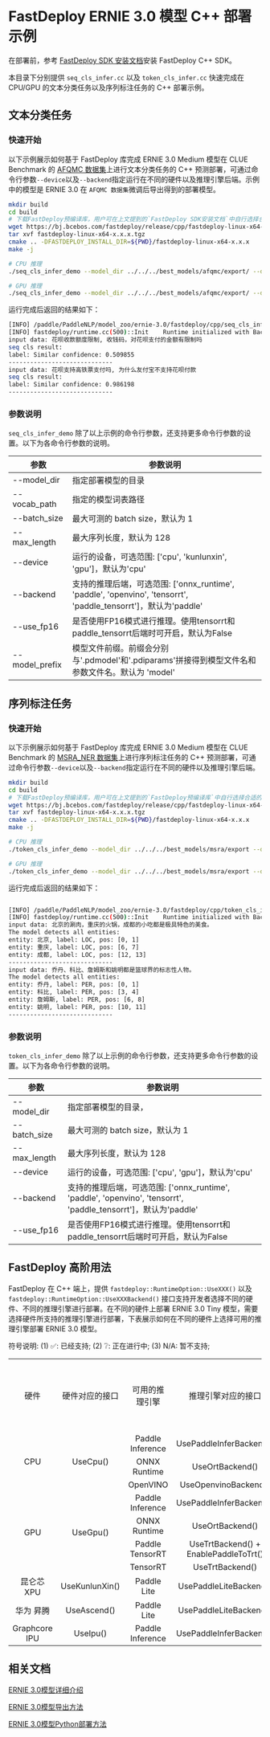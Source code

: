 # FastDeploy ERNIE 3.0 模型 C++ 部署示例

在部署前，参考 [FastDeploy SDK 安装文档](https://github.com/PaddlePaddle/FastDeploy/blob/develop/docs/cn/build_and_install/download_prebuilt_libraries.md)安装 FastDeploy C++ SDK。

本目录下分别提供 `seq_cls_infer.cc` 以及 `token_cls_infer.cc` 快速完成在 CPU/GPU 的文本分类任务以及序列标注任务的 C++ 部署示例。


## 文本分类任务

### 快速开始

以下示例展示如何基于 FastDeploy 库完成 ERNIE 3.0 Medium 模型在 CLUE Benchmark 的 [AFQMC 数据集](https://github.com/CLUEbenchmark/CLUE)上进行文本分类任务的 C++ 预测部署，可通过命令行参数`--device`以及`--backend`指定运行在不同的硬件以及推理引擎后端。示例中的模型是 ERNIE 3.0 在 `AFQMC 数据集`微调后导出得到的部署模型。

```bash
mkdir build
cd build
# 下载FastDeploy预编译库，用户可在上文提到的`FastDeploy SDK安装文档`中自行选择合适的版本使用
wget https://bj.bcebos.com/fastdeploy/release/cpp/fastdeploy-linux-x64-x.x.x.tgz
tar xvf fastdeploy-linux-x64-x.x.x.tgz
cmake .. -DFASTDEPLOY_INSTALL_DIR=${PWD}/fastdeploy-linux-x64-x.x.x
make -j

# CPU 推理
./seq_cls_infer_demo --model_dir ../../../best_models/afqmc/export/ --device cpu --backend paddle

# GPU 推理
./seq_cls_infer_demo --model_dir ../../../best_models/afqmc/export/ --device gpu --backend paddle

```

运行完成后返回的结果如下：
```bash
[INFO] /paddle/PaddleNLP/model_zoo/ernie-3.0/fastdeploy/cpp/seq_cls_infer.cc(103)::CreateRuntimeOption    model_path = ../../../best_models/afqmc/export/model.pdmodel, param_path = ../../../best_models/afqmc/export/model.pdiparams
[INFO] fastdeploy/runtime.cc(500)::Init    Runtime initialized with Backend::PDINFER in Device::CPU.
input data: 花呗收款额度限制, 收钱码，对花呗支付的金额有限制吗
seq cls result:
label: Similar confidence: 0.509855
-----------------------------
input data: 花呗支持高铁票支付吗, 为什么友付宝不支持花呗付款
seq cls result:
label: Similar confidence: 0.986198
-----------------------------
```

### 参数说明

`seq_cls_infer_demo` 除了以上示例的命令行参数，还支持更多命令行参数的设置。以下为各命令行参数的说明。

| 参数 |参数说明 |
|----------|--------------|
|--model_dir | 指定部署模型的目录 |
|--vocab_path| 指定的模型词表路径 |
|--batch_size |最大可测的 batch size，默认为 1|
|--max_length |最大序列长度，默认为 128|
|--device | 运行的设备，可选范围: ['cpu', 'kunlunxin', 'gpu']，默认为'cpu' |
|--backend | 支持的推理后端，可选范围: ['onnx_runtime', 'paddle', 'openvino', 'tensorrt', 'paddle_tensorrt']，默认为'paddle' |
|--use_fp16 | 是否使用FP16模式进行推理。使用tensorrt和paddle_tensorrt后端时可开启，默认为False |
|--model_prefix| 模型文件前缀。前缀会分别与'.pdmodel'和'.pdiparams'拼接得到模型文件名和参数文件名。默认为 'model'|

## 序列标注任务

### 快速开始

以下示例展示如何基于 FastDeploy 库完成 ERNIE 3.0 Medium 模型在 CLUE Benchmark 的 [MSRA_NER 数据集](https://github.com/lemonhu/NER-BERT-pytorch/tree/master/data/msra)上进行序列标注任务的 C++ 预测部署，可通过命令行参数`--device`以及`--backend`指定运行在不同的硬件以及推理引擎后端。

```bash
mkdir build
cd build
# 下载FastDeploy预编译库，用户可在上文提到的`FastDeploy预编译库`中自行选择合适的版本使用
wget https://bj.bcebos.com/fastdeploy/release/cpp/fastdeploy-linux-x64-x.x.x.tgz
tar xvf fastdeploy-linux-x64-x.x.x.tgz
cmake .. -DFASTDEPLOY_INSTALL_DIR=${PWD}/fastdeploy-linux-x64-x.x.x
make -j

# CPU 推理
./token_cls_infer_demo --model_dir ../../../best_models/msra/export --device cpu --backend paddle

# GPU 推理
./token_cls_infer_demo --model_dir ../../../best_models/msra/export --device gpu --backend paddle

```

运行完成后返回的结果如下：

```bash

[INFO] /paddle/PaddleNLP/model_zoo/ernie-3.0/fastdeploy/cpp/token_cls_infer.cc(103)::CreateRuntimeOption    model_path = ../../../best_models/msra/export/model.pdmodel, param_path = ../../../best_models/msra/export/model.pdiparams
[INFO] fastdeploy/runtime.cc(500)::Init    Runtime initialized with Backend::PDINFER in Device::CPU.
input data: 北京的涮肉，重庆的火锅，成都的小吃都是极具特色的美食。
The model detects all entities:
entity: 北京, label: LOC, pos: [0, 1]
entity: 重庆, label: LOC, pos: [6, 7]
entity: 成都, label: LOC, pos: [12, 13]
-----------------------------
input data: 乔丹、科比、詹姆斯和姚明都是篮球界的标志性人物。
The model detects all entities:
entity: 乔丹, label: PER, pos: [0, 1]
entity: 科比, label: PER, pos: [3, 4]
entity: 詹姆斯, label: PER, pos: [6, 8]
entity: 姚明, label: PER, pos: [10, 11]
-----------------------------

```

### 参数说明

`token_cls_infer_demo` 除了以上示例的命令行参数，还支持更多命令行参数的设置。以下为各命令行参数的说明。

| 参数 |参数说明 |
|----------|--------------|
|--model_dir | 指定部署模型的目录， |
|--batch_size |最大可测的 batch size，默认为 1|
|--max_length |最大序列长度，默认为 128|
|--device | 运行的设备，可选范围: ['cpu', 'gpu']，默认为'cpu' |
|--backend | 支持的推理后端，可选范围: ['onnx_runtime', 'paddle', 'openvino', 'tensorrt', 'paddle_tensorrt']，默认为'paddle' |
|--use_fp16 | 是否使用FP16模式进行推理。使用tensorrt和paddle_tensorrt后端时可开启，默认为False |

## FastDeploy 高阶用法

FastDeploy 在 C++ 端上，提供 `fastdeploy::RuntimeOption::UseXXX()` 以及 `fastdeploy::RuntimeOption::UseXXXBackend()` 接口支持开发者选择不同的硬件、不同的推理引擎进行部署。在不同的硬件上部署 ERNIE 3.0 Tiny 模型，需要选择硬件所支持的推理引擎进行部署，下表展示如何在不同的硬件上选择可用的推理引擎部署 ERNIE 3.0 模型。

符号说明: (1) ✅: 已经支持; (2) ❔: 正在进行中; (3) N/A: 暂不支持;

<table>
    <tr>
        <td align=center> 硬件</td>
        <td align=center> 硬件对应的接口</td>
        <td align=center> 可用的推理引擎  </td>
        <td align=center> 推理引擎对应的接口 </td>
        <td align=center> 是否支持 ERNIE 3.0 Tiny 模型 </td>
        <td align=center> 是否支持 Paddle 新格式量化模型 </td>
        <td align=center> 是否支持 FP16 模式 </td>
    </tr>
    <tr>
        <td rowspan=3 align=center> CPU </td>
        <td rowspan=3 align=center> UseCpu() </td>
        <td align=center> Paddle Inference </td>
        <td align=center> UsePaddleInferBackend() </td>
        <td align=center>  ✅ </td>
        <td align=center>  ✅ </td>
        <td align=center>  N/A </td>
    </tr>
    <tr>
      <td align=center> ONNX Runtime </td>
      <td align=center> UseOrtBackend() </td>
      <td align=center> ✅ </td>
      <td align=center>  ✅ </td>
      <td align=center>  N/A </td>
    </tr>
    <tr>
      <td align=center> OpenVINO </td>
      <td align=center> UseOpenvinoBackend() </td>
      <td align=center> ✅ </td>
      <td align=center> ❔ </td>
      <td align=center>  N/A </td>
    </tr>
    <tr>
        <td rowspan=4 align=center> GPU </td>
        <td rowspan=4 align=center> UseGpu() </td>
        <td align=center> Paddle Inference </td>
        <td align=center> UsePaddleInferBackend() </td>
        <td align=center>  ✅ </td>
        <td align=center>  ✅ </td>
        <td align=center>  N/A </td>
    </tr>
    <tr>
      <td align=center> ONNX Runtime </td>
      <td align=center> UseOrtBackend() </td>
      <td align=center> ✅ </td>
      <td align=center>  ✅ </td>
      <td align=center>  ❔ </td>
    </tr>
    <tr>
      <td align=center> Paddle TensorRT </td>
      <td align=center> UseTrtBackend() + EnablePaddleToTrt() </td>
      <td align=center> ✅  </td>
      <td align=center> ✅ </td>
      <td align=center> ✅ </td>
    </tr>
    <tr>
      <td align=center> TensorRT </td>
      <td align=center> UseTrtBackend() </td>
      <td align=center> ✅  </td>
      <td align=center> ✅ </td>
      <td align=center> ✅ </td>
    </tr>
    <tr>
        <td align=center> 昆仑芯 XPU </td>
        <td align=center> UseKunlunXin() </td>
        <td align=center> Paddle Lite </td>
        <td align=center> UsePaddleLiteBackend() </td>
        <td align=center>  ✅ </td>
        <td align=center>  N/A </td>
        <td align=center>  ✅ </td>
    </tr>
    <tr>
        <td align=center> 华为 昇腾 </td>
        <td align=center> UseAscend() </td>
        <td align=center> Paddle Lite </td>
        <td align=center> UsePaddleLiteBackend() </td>
        <td align=center> ✅ </td>
        <td align=center> ❔ </td>
        <td align=center> ✅ </td>
    </tr>
    <tr>
        <td align=center> Graphcore IPU </td>
        <td align=center> UseIpu() </td>
        <td align=center> Paddle Inference </td>
        <td align=center> UsePaddleInferBackend() </td>
        <td align=center> ❔ </td>
        <td align=center> ❔ </td>
        <td align=center> N/A </td>
    </tr>
</table>

## 相关文档

[ERNIE 3.0模型详细介绍](../../README.md)

[ERNIE 3.0模型导出方法](../../README.md#模型导出)

[ERNIE 3.0模型Python部署方法](../python/README.md)
